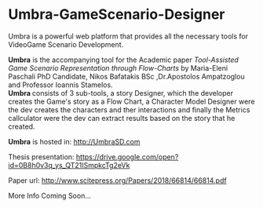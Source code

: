# Umbra-GameScenario-Designer

Umbra is a powerful web platform that provides all the necessary tools for VideoGame Scenario Development. 

<b>Umbra</b> is the accompanying tool for the Academic paper <i>Tool-Assisted Game Scenario Representation through Flow-Charts</i> by Maria-Eleni Paschali PhD Candidate, Nikos Bafatakis BSc ,Dr.Apostolos Ampatzoglou and Professor Ioannis Stamelos.<br> <b>Umbra </b>consists of 3 sub-tools, a story Designer, which the developer creates the Game's story as a Flow Chart, a Character Model Designer were the dev creates the characters and ther interactions and finally the Metrics callculator were the dev can extract results based on the story that he created.<br>


<b>Umbra</b> is hosted in: http://UmbraSD.com

Thesis presentation: https://drive.google.com/open?id=0B8h0v3q_ys_QT21ISmpkcTg2eVk

Paper url: http://www.scitepress.org/Papers/2018/66814/66814.pdf

More Info Coming Soon...
